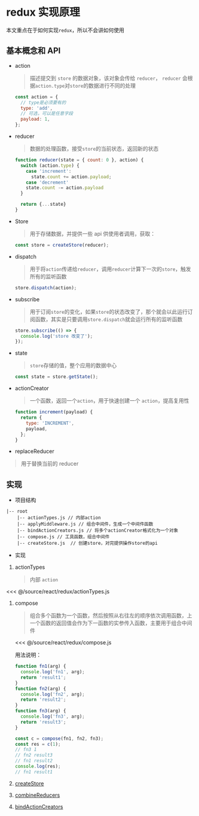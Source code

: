 # redux 实现原理

本文重点在于如何实现`redux`，所以不会讲如何使用

## 基本概念和 API

- action

  > 描述提交到 `store` 的数据对象，该对象会传给 `reducer`， `reducer` 会根据`action.type`对`store`的数据进行不同的处理

  ```js
  const action = {
    // type是必须要有的
    type: 'add',
    // 可选，可以是任意字段
    payload: 1,
  };
  ```

- reducer

  > 数据的处理函数，接受`store`的当前状态，返回新的状态

  ```js
  function reducer(state = { count: 0 }, action) {
    switch (action.type) {
      case 'increment':
        state.count += action.payload;
      case 'decrement'
      state.count -= action.payload
    }

    return {...state}
  }
  ```

- Store

  > 用于存储数据，并提供一些 api 供使用者调用，获取：

  ```js
  const store = createStore(reducer);
  ```

- dispatch

  > 用于将`action`传递给`reducer`，调用`reducer`计算下一次的`store`，触发所有的监听函数

  ```js
  store.dispatch(action);
  ```

- subscribe

  > 用于订阅`store`的变化，如果`store`的状态改变了，那个就会以此运行订阅函数，其实是只要调用`store.dispatch`就会运行所有的监听函数

  ```js
  store.subscribe(() => {
    console.log('store 改变了');
  });
  ```

- state

  > `store`存储的值，整个应用的数据中心

  ```js
  const state = store.getState();
  ```

- actionCreator

  > 一个函数，返回一个`action`，用于快速创建一个 `action`，提高复用性

  ```js
  function increment(payload) {
    return {
      type: 'INCREMENT',
      payload,
    };
  }
  ```

- replaceReducer

> 用于替换当前的 reducer

## 实现

- 项目结构

```
|-- root
    |-- actionTypes.js // 内部action
    |-- applyMiddleware.js // 组合中间件，生成一个中间件函数
    |-- bindActionCreators.js // 将多个actionCreator格式化为一个对象
    |-- compose.js // 工具函数，组合中间件
    |-- createStore.js  // 创建store，对完提供操作store的api
```

- 实现

1. actionTypes

   > 内部 `action`

<<< @/source/react/redux/actionTypes.js

1. compose

   > 组合多个函数为一个函数，然后按照从右往左的顺序依次调用函数，上一个函数的返回值会作为下一函数的实参传入函数，主要用于组合中间件

   <<< @/source/react/redux/compose.js

   用法说明：

   ```js
   function fn1(arg) {
     console.log('fn1', arg);
     return 'result1';
   }
   function fn2(arg) {
     console.log('fn2', arg);
     return 'result2';
   }
   function fn3(arg) {
     console.log('fn3', arg);
     return 'result3';
   }

   const c = compose(fn1, fn2, fn3);
   const res = c(1);
   // fn3 1
   // fn2 result3
   // fn1 result2
   console.log(res);
   // fn1 result1
   ```

2. [createStore](/react/redux/createStore)

3. [combineReducers](/react/redux/combineReducers)

4. [bindActionCreators](/react/redux/bindActionCreators)
